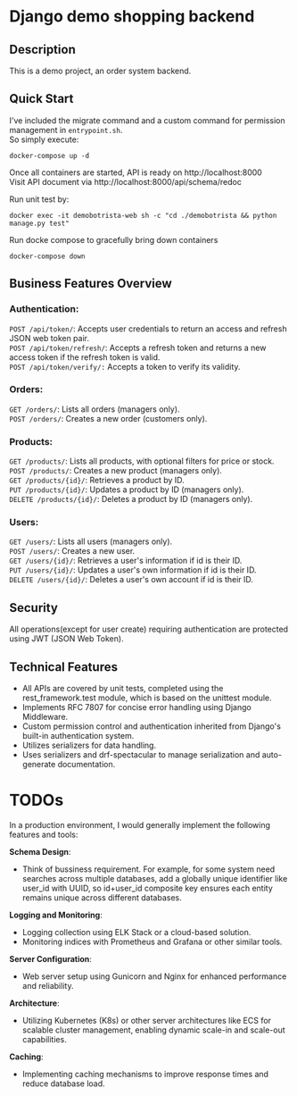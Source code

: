 # Django demo shopping backend

## Description

This is a demo project, an order system backend.

## Quick Start
I've included the migrate command and a custom command for permission management in `entrypoint.sh`.  
So simply execute:
```
docker-compose up -d
```

Once all containers are started, API is ready on http://localhost:8000  
Visit API document via http://localhost:8000/api/schema/redoc  

Run unit test by:
```
docker exec -it demobotrista-web sh -c "cd ./demobotrista && python manage.py test"
```

Run docke compose to gracefully bring down containers
```
docker-compose down
```


## Business Features Overview
### Authentication:
`POST /api/token/`: Accepts user credentials to return an access and refresh JSON web token pair.  
`POST /api/token/refresh/`: Accepts a refresh token and returns a new access token if the refresh token is valid.  
`POST /api/token/verify/:` Accepts a token to verify its validity.  
### Orders:
`GET /orders/`: Lists all orders (managers only).  
`POST /orders/`: Creates a new order (customers only).  
### Products:
`GET /products/`: Lists all products, with optional filters for price or stock.  
`POST /products/`: Creates a new product (managers only).  
`GET /products/{id}/`: Retrieves a product by ID.  
`PUT /products/{id}/`: Updates a product by ID (managers only).  
`DELETE /products/{id}/`: Deletes a product by ID (managers only).  
### Users:
`GET /users/`: Lists all users (managers only).  
`POST /users/`: Creates a new user.  
`GET /users/{id}/`: Retrieves a user's information if id is their ID.  
`PUT /users/{id}/`: Updates a user's own information if id is their ID.  
`DELETE /users/{id}/`: Deletes a user's own account if id is their ID.  
## Security
All operations(except for user create) requiring authentication are protected using JWT (JSON Web Token).


## Technical Features
- All APIs are covered by unit tests, completed using the rest_framework.test module, which is based on the unittest module.
- Implements RFC 7807 for concise error handling using Django Middleware.
- Custom permission control and authentication inherited from Django's built-in authentication system.
- Utilizes serializers for data handling.
- Uses serializers and drf-spectacular to manage serialization and auto-generate documentation.

# TODOs
In a production environment, I would generally implement the following features and tools:  

**Schema Design**:
  - Think of bussiness requirement. For example, for some system need searches across multiple databases, add a globally unique identifier like user_id with UUID, so id+user_id composite key ensures each entity remains unique across different databases.  

**Logging and Monitoring**:  
  - Logging collection using ELK Stack or a cloud-based solution.
  - Monitoring indices with Prometheus and Grafana or other similar tools.

**Server Configuration**:
  - Web server setup using Gunicorn and Nginx for enhanced performance and reliability.

**Architecture**:
  - Utilizing Kubernetes (K8s) or other server architectures like ECS for scalable cluster management, enabling dynamic scale-in and scale-out capabilities.

**Caching**:
  - Implementing caching mechanisms to improve response times and reduce database load.